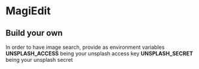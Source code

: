 # MagiEdit


## Build your own

In order to have image search, provide as environment variables
**UNSPLASH_ACCESS** being your unsplash access key
**UNSPLASH_SECRET** being your unsplash secret
